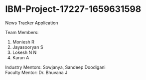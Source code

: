 # IBM-Project-17227-1659631598
News Tracker Application

Team Members:
1. Moniesh R 
2. Jayasooryan S
3. Lokesh N N
4. Karun A

Industry Mentors: Sowjanya, Sandeep Doodigani \
Faculty Mentor: Dr. Bhuvana J
